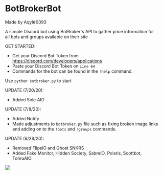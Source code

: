 # BotBrokerBot

Made by Aqyl#0093

A simple Discord bot using BotBroker's API to gather price information for all bots and groups available on their site

GET STARTED:
- Get your Discord Bot Token from https://discord.com/developers/applications
- Paste your Discord Bot Token on `Line 64`
- Commands for the bot can be found in the `!help` command.

Use `python botbroker.py` to start

UPDATE (7/20/20):
- Added Sole AIO

UPDATE (7/8/20):
- Added Notify
- Made adjustments to `botbroker.py` file such as fixing broken image links and adding on to the `!bots` and `!groups` commands.

UPDATE (6/28/20):
- Removed FlipsIO and Ghost SNKRS
- Added Fake Monitor, Hidden Society, SabreIO, Polaris, Scottbot, TohruAIO

<img src="https://i.imgur.com/aOGZFtP.png">
